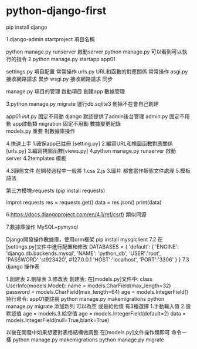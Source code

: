 # python-django-first

pip install django

1.django-admin startproject 項目名稱

python manage.py runserver 啟動server
python manage.py 可以看到可以執行的指令
2.python manage.py startapp app01

settings.py 項目配置        常常操作
urls.py URL和函數的對應關係  常常操作
asgi.py 接收網路請求 異步
wsgi.py 接收網路請求 同步

manage.py 項目的管理 啟動項目 創建app 數據管理

3.python manage.py migrate 運行db.sqlite3 刪掉不在會自己創建


app01
      _init_.py   固定不用動 django 默認提供了admin後台管理
	admin.py	固定不用動 app啟動類
	migration	固定不用動 數據變更紀錄	
	models.py	重要 	    對數據庫操作	

4.快速上手
	1.確保app已註冊 [setting.py]
	2.編寫URL和視圖函數對應關係[urls.py]
	3.編寫視圖函數[views.py]
	4.python manage.py runserver 啟動server
4.2templates 模板

4.3靜態文件
在開發過程中一般將
	1.css
	2.js
	3.圖片
都會當作靜態文件處理
5.模板語法

第三方模塊:requests (pip install requests)

improt requests
res = requests.get()
data = res.json()
print(data)

6.https://docs.djangoproject.com/en/4.1/ref/csrf/
類似同源

7.數據庫操作
MySQL+pymysql

Django開發操作數據庫，使用orm框架
pip install mysqlclient
7.2 在[settings.py]文件中進行配置和修改
DATABASES = {
    'default': {
         'ENGINE': 'django.db.backends.mysql',
         'NAME': 'python_db',
         'USER':'root',
         'PASSWORD':'st923420',
         #127.0.0.1 
         'HOST':'localhost',
         'PORT':'3306'
     }
}
7.3
django 操作表

1.創建表
2.刪除表
3.修改表
創建表:
在[models.py]文件中:
class UserInfo(models.Model):
    name = models.CharField(max_length=32)
    password = models.CharField(max_length=64)
    age = models.IntegerField()
持行命令: app01要註冊
python manage.py makemigrations
python manage.py migrate
添加新列 可以為空 或是給他值 有3種選擇 1.手動輸入值 2.設默認值 age = models.3.給空值
age = models.IntegerField(default=2)
data = models.IntegerField(null=True,blank=True)

以後在開發中如果想要對表格結構做調整
在[models.py]文件操作類即可
命令一樣
python manage.py makemigrations
python manage.py migrate

